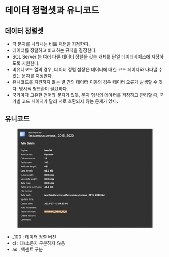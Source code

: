# 데이터 정렬셋과 유니코드

## 데이터 정렬셋&#x20;

* 각 문자를 나타내는 비트 패턴을 지정한다.&#x20;
* 데이터를 정렬하고 비교하는 규칙을 결정한다.&#x20;
* SQL Server 는 여러 다른 데이터 정렬을 갖는 개체를 단일 데이터베이스에 저장하도록 지원한다.&#x20;
* 비유니코드 열의 경우, 데이터 정렬 설정은 데이터에 대한 코드 페이지와 나타낼 수 있는 문자를 지정한다.&#x20;
* 유니코드를 지원하지 않는 열 간의 데이터 이동의 경우 데이터 오류가 발생할 수 잇다. 명시적 형변환이 필요하다.&#x20;
* 국가마다 고유한 언어와 문자가 있듯, 문자 형식의 데이터를 저장하고 관리할 때, 국가별 코드 페이지가 달라 서로 호환되지 않는 문제가 있다.&#x20;

## 유니코드&#x20;

<figure><img src="../../.gitbook/assets/image (7) (1).png" alt=""><figcaption></figcaption></figure>

* \_100 : 데이터 정렬 버전&#x20;
* ci : 대/소문자 구분하지 않음&#x20;
* as : 엑센트 구분&#x20;

